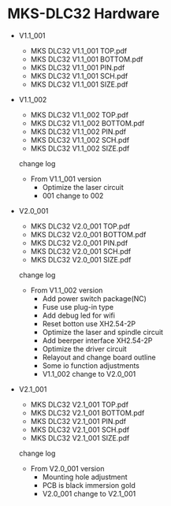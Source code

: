 # MKS-DLC32 Hardware
- V1.1_001
  - MKS DLC32 V1.1_001 TOP.pdf
  - MKS DLC32 V1.1_001 BOTTOM.pdf
  - MKS DLC32 V1.1_001 PIN.pdf
  - MKS DLC32 V1.1_001 SCH.pdf
  - MKS DLC32 V1.1_001 SIZE.pdf
  
- V1.1_002
  - MKS DLC32 V1.1_002 TOP.pdf
  - MKS DLC32 V1.1_002 BOTTOM.pdf
  - MKS DLC32 V1.1_002 PIN.pdf
  - MKS DLC32 V1.1_002 SCH.pdf
  - MKS DLC32 V1.1_002 SIZE.pdf
  
  change log
  - From V1.1_001 version
    - Optimize the laser circuit 
	- 001 change to 002
	
- V2.0_001
  - MKS DLC32 V2.0_001 TOP.pdf
  - MKS DLC32 V2.0_001 BOTTOM.pdf
  - MKS DLC32 V2.0_001 PIN.pdf
  - MKS DLC32 V2.0_001 SCH.pdf
  - MKS DLC32 V2.0_001 SIZE.pdf
  
  change log
  - From V1.1_002 version
    - Add power switch package(NC)
	- Fuse use plug-in type
	- Add debug led for wifi
	- Reset botton use XH2.54-2P
    - Optimize the laser and spindle circuit 
	- Add beerper interface XH2.54-2P
	- Optimize the driver circuit
	- Relayout and change board outline
	- Some io function adjustments 
	- V1.1_002 change to V2.0_001

- V2.1_001
  - MKS DLC32 V2.1_001 TOP.pdf
  - MKS DLC32 V2.1_001 BOTTOM.pdf
  - MKS DLC32 V2.1_001 PIN.pdf
  - MKS DLC32 V2.1_001 SCH.pdf
  - MKS DLC32 V2.1_001 SIZE.pdf
  
  change log
  - From V2.0_001 version
    - Mounting hole adjustment 
	- PCB is black immersion gold 
	- V2.0_001 change to V2.1_001
